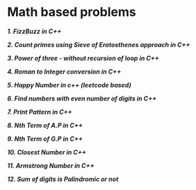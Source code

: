 # Math based problems

***1. FizzBuzz in C++***

***2. Count primes using Sieve of Eratosthenes approach in C++***

***3. Power of three - without recursion of loop in C++***

***4. Roman to Integer conversion in C++***

***5. Happy Number in c++ (leetcode based)***

***6. Find numbers with even number of digits in C++***

***7. Print Pattern in C++***

***8. Nth Term of A.P in C++***

***9. Nth Term of G.P in C++***

***10. Closest Number in C++***

***11. Armstrong Number in C++***

***12. Sum of digits is Palindromic or not***
